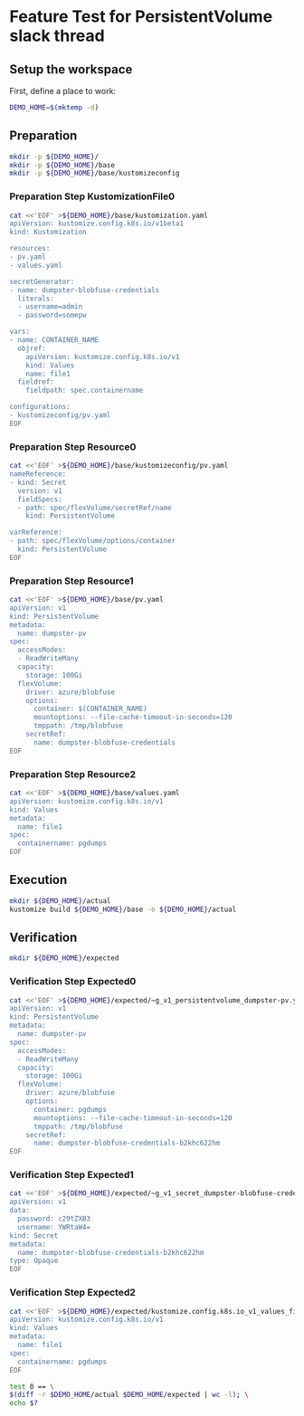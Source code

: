 # Feature Test for PersistentVolume slack thread


## Setup the workspace

First, define a place to work:

<!-- @makeWorkplace @test -->
```bash
DEMO_HOME=$(mktemp -d)
```

## Preparation

<!-- @makeDirectories @test -->
```bash
mkdir -p ${DEMO_HOME}/
mkdir -p ${DEMO_HOME}/base
mkdir -p ${DEMO_HOME}/base/kustomizeconfig
```

### Preparation Step KustomizationFile0

<!-- @createKustomizationFile0 @test -->
```bash
cat <<'EOF' >${DEMO_HOME}/base/kustomization.yaml
apiVersion: kustomize.config.k8s.io/v1beta1
kind: Kustomization

resources:
- pv.yaml
- values.yaml

secretGenerator:
- name: dumpster-blobfuse-credentials
  literals:
  - username=admin
  - password=somepw

vars:
- name: CONTAINER_NAME
  objref:
    apiVersion: kustomize.config.k8s.io/v1
    kind: Values
    name: file1
  fieldref:
    fieldpath: spec.containername

configurations:
- kustomizeconfig/pv.yaml
EOF
```


### Preparation Step Resource0

<!-- @createResource0 @test -->
```bash
cat <<'EOF' >${DEMO_HOME}/base/kustomizeconfig/pv.yaml
nameReference:
- kind: Secret
  version: v1
  fieldSpecs:
  - path: spec/flexVolume/secretRef/name
    kind: PersistentVolume

varReference:
- path: spec/flexVolume/options/container
  kind: PersistentVolume
EOF
```


### Preparation Step Resource1

<!-- @createResource1 @test -->
```bash
cat <<'EOF' >${DEMO_HOME}/base/pv.yaml
apiVersion: v1
kind: PersistentVolume
metadata:
  name: dumpster-pv
spec:
  accessModes:
  - ReadWriteMany
  capacity:
    storage: 100Gi
  flexVolume:
    driver: azure/blobfuse
    options:
      container: $(CONTAINER_NAME)
      mountoptions: --file-cache-timeout-in-seconds=120
      tmppath: /tmp/blobfuse
    secretRef:
      name: dumpster-blobfuse-credentials
EOF
```


### Preparation Step Resource2

<!-- @createResource2 @test -->
```bash
cat <<'EOF' >${DEMO_HOME}/base/values.yaml
apiVersion: kustomize.config.k8s.io/v1
kind: Values
metadata:
  name: file1
spec:
  containername: pgdumps
EOF
```

## Execution

<!-- @build @test -->
```bash
mkdir ${DEMO_HOME}/actual
kustomize build ${DEMO_HOME}/base -o ${DEMO_HOME}/actual
```

## Verification

<!-- @createExpectedDir @test -->
```bash
mkdir ${DEMO_HOME}/expected
```


### Verification Step Expected0

<!-- @createExpected0 @test -->
```bash
cat <<'EOF' >${DEMO_HOME}/expected/~g_v1_persistentvolume_dumpster-pv.yaml
apiVersion: v1
kind: PersistentVolume
metadata:
  name: dumpster-pv
spec:
  accessModes:
  - ReadWriteMany
  capacity:
    storage: 100Gi
  flexVolume:
    driver: azure/blobfuse
    options:
      container: pgdumps
      mountoptions: --file-cache-timeout-in-seconds=120
      tmppath: /tmp/blobfuse
    secretRef:
      name: dumpster-blobfuse-credentials-b2khc622hm
EOF
```


### Verification Step Expected1

<!-- @createExpected1 @test -->
```bash
cat <<'EOF' >${DEMO_HOME}/expected/~g_v1_secret_dumpster-blobfuse-credentials-b2khc622hm.yaml
apiVersion: v1
data:
  password: c29tZXB3
  username: YWRtaW4=
kind: Secret
metadata:
  name: dumpster-blobfuse-credentials-b2khc622hm
type: Opaque
EOF
```


### Verification Step Expected2

<!-- @createExpected2 @test -->
```bash
cat <<'EOF' >${DEMO_HOME}/expected/kustomize.config.k8s.io_v1_values_file1.yaml
apiVersion: kustomize.config.k8s.io/v1
kind: Values
metadata:
  name: file1
spec:
  containername: pgdumps
EOF
```


<!-- @compareActualToExpected @test -->
```bash
test 0 == \
$(diff -r $DEMO_HOME/actual $DEMO_HOME/expected | wc -l); \
echo $?
```

